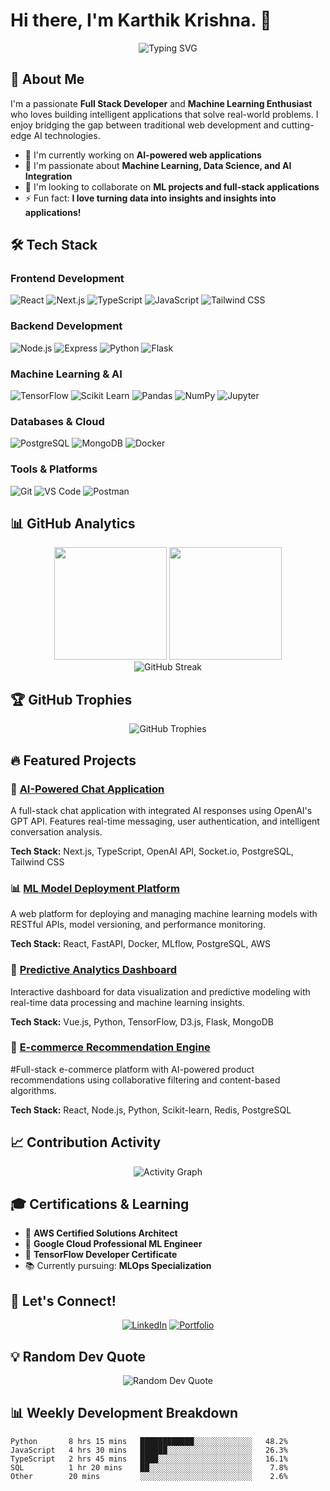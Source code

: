 
# Hi there, I'm Karthik Krishna. 👋

<div align="center">
  <img src="https://readme-typing-svg.herokuapp.com?font=Fira+Code&pause=1000&color=2E9EF7&center=true&vCenter=true&width=435&lines=Full+Stack+Developer;Machine+Learning+Enthusiast;AI+%26+Data+Science+Explorer;Building+Intelligent+Applications" alt="Typing SVG" />
</div>

## 🚀 About Me

I'm a passionate **Full Stack Developer** and **Machine Learning Enthusiast** who loves building intelligent applications that solve real-world problems. I enjoy bridging the gap between traditional web development and cutting-edge AI technologies.

- 🔭 I'm currently working on **AI-powered web applications**
- 🤖 I'm passionate about **Machine Learning, Data Science, and AI Integration**
- 👯 I'm looking to collaborate on **ML projects and full-stack applications**
- ⚡ Fun fact: **I love turning data into insights and insights into applications!**

## 🛠️ Tech Stack

### Frontend Development
![React](https://img.shields.io/badge/-React-61DAFB?style=flat-square&logo=react&logoColor=black)
![Next.js](https://img.shields.io/badge/-Next.js-000000?style=flat-square&logo=next.js&logoColor=white)
![TypeScript](https://img.shields.io/badge/-TypeScript-3178C6?style=flat-square&logo=typescript&logoColor=white)
![JavaScript](https://img.shields.io/badge/-JavaScript-F7DF1E?style=flat-square&logo=javascript&logoColor=black)
![Tailwind CSS](https://img.shields.io/badge/-Tailwind%20CSS-06B6D4?style=flat-square&logo=tailwindcss&logoColor=white)

### Backend Development
![Node.js](https://img.shields.io/badge/-Node.js-339933?style=flat-square&logo=node.js&logoColor=white)
![Express](https://img.shields.io/badge/-Express-000000?style=flat-square&logo=express&logoColor=white)
![Python](https://img.shields.io/badge/-Python-3776AB?style=flat-square&logo=python&logoColor=white)
![Flask](https://img.shields.io/badge/-Flask-000000?style=flat-square&logo=flask&logoColor=white)

### Machine Learning & AI
![TensorFlow](https://img.shields.io/badge/-TensorFlow-FF6F00?style=flat-square&logo=tensorflow&logoColor=white)
![Scikit Learn](https://img.shields.io/badge/-Scikit%20Learn-F7931E?style=flat-square&logo=scikit-learn&logoColor=white)
![Pandas](https://img.shields.io/badge/-Pandas-150458?style=flat-square&logo=pandas&logoColor=white)
![NumPy](https://img.shields.io/badge/-NumPy-013243?style=flat-square&logo=numpy&logoColor=white)
![Jupyter](https://img.shields.io/badge/-Jupyter-F37626?style=flat-square&logo=jupyter&logoColor=white)

### Databases & Cloud
![PostgreSQL](https://img.shields.io/badge/-PostgreSQL-336791?style=flat-square&logo=postgresql&logoColor=white)
![MongoDB](https://img.shields.io/badge/-MongoDB-47A248?style=flat-square&logo=mongodb&logoColor=white)
![Docker](https://img.shields.io/badge/-Docker-2496ED?style=flat-square&logo=docker&logoColor=white)

### Tools & Platforms
![Git](https://img.shields.io/badge/-Git-F05032?style=flat-square&logo=git&logoColor=white)
![VS Code](https://img.shields.io/badge/-VS%20Code-007ACC?style=flat-square&logo=visual-studio-code&logoColor=white)
![Postman](https://img.shields.io/badge/-Postman-FF6C37?style=flat-square&logo=postman&logoColor=white)

## 📊 GitHub Analytics

<div align="center">
  <img height="180em" src="https://github-readme-stats.vercel.app/api?username=KK-8848&show_icons=true&theme=tokyonight&include_all_commits=true&count_private=true"/>
  <img height="180em" src="https://github-readme-stats.vercel.app/api/top-langs/?username=KK-8848&layout=compact&langs_count=8&theme=tokyonight"/>
</div>

<div align="center">
  <img src="https://github-readme-streak-stats.herokuapp.com/?user=KK-8848&theme=tokyonight" alt="GitHub Streak" />
</div>

## 🏆 GitHub Trophies

<div align="center">
  <img src="https://github-profile-trophy.vercel.app/?username=KK-8848&theme=tokyonight&no-frame=true&no-bg=false&margin-w=4&row=1" alt="GitHub Trophies" />
</div>

## 🔥 Featured Projects

### 🤖 [AI-Powered Chat Application](https://github.com/yourusername/ai-chat-app)
A full-stack chat application with integrated AI responses using OpenAI's GPT API. Features real-time messaging, user authentication, and intelligent conversation analysis.

**Tech Stack:** Next.js, TypeScript, OpenAI API, Socket.io, PostgreSQL, Tailwind CSS

### 📊 [ML Model Deployment Platform](https://github.com/yourusername/ml-deployment-platform)
A web platform for deploying and managing machine learning models with RESTful APIs, model versioning, and performance monitoring.

**Tech Stack:** React, FastAPI, Docker, MLflow, PostgreSQL, AWS

### 🎯 [Predictive Analytics Dashboard](https://github.com/yourusername/predictive-dashboard)
Interactive dashboard for data visualization and predictive modeling with real-time data processing and machine learning insights.

**Tech Stack:** Vue.js, Python, TensorFlow, D3.js, Flask, MongoDB

### 🛒 [E-commerce Recommendation Engine](https://github.com/yourusername/ecommerce-recommendations)
#Full-stack e-commerce platform with AI-powered product recommendations using collaborative filtering and content-based algorithms.

**Tech Stack:** React, Node.js, Python, Scikit-learn, Redis, PostgreSQL

## 📈 Contribution Activity

<div align="center">
  <img src="https://github-readme-activity-graph.vercel.app/graph?username=KK-8848&theme=tokyo-night&hide_border=true" alt="Activity Graph" />
</div>




## 🎓 Certifications & Learning

- 🏅 **AWS Certified Solutions Architect**
- 🏅 **Google Cloud Professional ML Engineer**
- 🏅 **TensorFlow Developer Certificate**
- 📚 Currently pursuing: **MLOps Specialization**

## 🤝 Let's Connect!

<div align="center">
  
[![LinkedIn](https://img.shields.io/badge/-LinkedIn-0077B5?style=for-the-badge&logo=linkedin&logoColor=white)](https://linkedin.com/in/yourprofile)
[![Portfolio](https://img.shields.io/badge/-Portfolio-FF5722?style=for-the-badge&logo=react&logoColor=white)](https://yourportfolio.com)

</div>

## 💡 Random Dev Quote

<div align="center">
  <img src="https://quotes-github-readme.vercel.app/api?type=horizontal&theme=tokyonight" alt="Random Dev Quote" />
</div>

## 📊 Weekly Development Breakdown

<!--START_SECTION:waka-->
```text
Python       8 hrs 15 mins   ████████████░░░░░░░░░░░░░   48.2%
JavaScript   4 hrs 30 mins   ██████░░░░░░░░░░░░░░░░░░░   26.3%
TypeScript   2 hrs 45 mins   ████░░░░░░░░░░░░░░░░░░░░░   16.1%
SQL          1 hr 20 mins    ██░░░░░░░░░░░░░░░░░░░░░░░    7.8%
Other        20 mins         ░░░░░░░░░░░░░░░░░░░░░░░░░    2.6%


